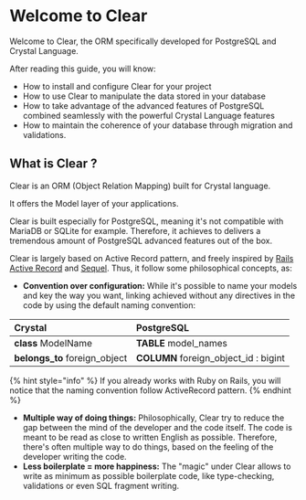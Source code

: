 # Welcome to Clear

Welcome to Clear, the ORM specifically developed for PostgreSQL and Crystal Language.

After reading this guide, you will know:

* How to install and configure Clear for your project
* How to use Clear to manipulate the data stored in your database
* How to take advantage of the advanced features of PostgreSQL combined seamlessly with the powerful Crystal Language features
* How to maintain the coherence of your database through migration and validations. 

## What is Clear ?

Clear is an ORM \(Object Relation Mapping\) built for Crystal language. 

It offers the Model layer of your applications. 

Clear is built especially for PostgreSQL, meaning it's not compatible with MariaDB or SQLite for example. Therefore, it achieves to delivers a tremendous amount of PostgreSQL advanced features out of the box.

Clear is largely based on Active Record pattern, and freely inspired by [Rails Active Record](https://github.com/rails/rails/tree/master/activerecord) and [Sequel](https://github.com/jeremyevans/sequel). Thus, it follow some philosophical concepts, as:

* **Convention over configuration:** While it's possible to name your models and key the way you want, linking achieved without any directives in the code by using the default naming convention:

| Crystal | PostgreSQL |
| :--- | :--- |
| **class** ModelName | **TABLE** model\_names |
| **belongs\_to** foreign\_object | **COLUMN** foreign\_object\_id : bigint |

{% hint style="info" %}
If you already works with Ruby on Rails, you will notice that the naming convention follow ActiveRecord pattern.
{% endhint %}

* **Multiple way of doing things:** Philosophically, Clear try to reduce the gap between the mind of the developer and the code itself. The code is meant to be read as close to written English as possible. Therefore, there's often multiple way to do things, based on the feeling of the developer writing the code. 
* **Less boilerplate = more happiness:** The "magic" under Clear allows to write as minimum as possible boilerplate code, like type-checking, validations or even SQL fragment writing.

